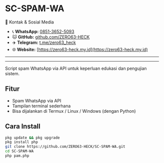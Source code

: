 

# SC-SPAM-WA


🔗 Kontak & Sosial Media 

- 📞 **WhatsApp:** [0851-3652-5093](https://wa.me/6285136525093)  
- 🐱 **GitHub:** [github.com/ZERO63-HECK](https://github.com/ZERO63-HECK)  
- ✈️ **Telegram:** [t.me/zero63_heck](@zero63_heck)  
- 🌐 **Website:** [https://zero63-heck.my.id](https://zero63-heck.my.id)

---

---

Script spam WhatsApp via API untuk keperluan edukasi dan pengujian sistem.

## Fitur
- Spam WhatsApp via API
- Tampilan terminal sederhana
- Bisa dijalankan di Termux / Linux / Windows (dengan Python)

## Cara Install
```bash
pkg update && pkg upgrade
pkg install php
git clone https://github.com/ZERO63-HECK/SC-SPAM-WA.git
cd SC-SPAM-WA
php pam.php



